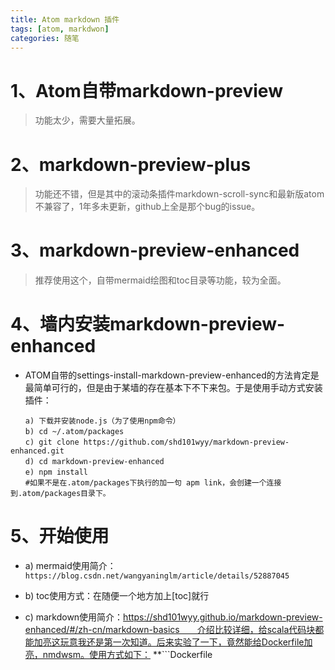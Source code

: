 ```yaml
---
title: Atom markdown 插件
tags: [atom, markdwon]
categories: 随笔
---
```


# 1、Atom自带markdown-preview
> 功能太少，需要大量拓展。

# 2、markdown-preview-plus
> 功能还不错，但是其中的滚动条插件markdown-scroll-sync和最新版atom不兼容了，1年多未更新，github上全是那个bug的issue。

# 3、markdown-preview-enhanced
> 推荐使用这个，自带mermaid绘图和toc目录等功能，较为全面。

# 4、墙内安装markdown-preview-enhanced
- ATOM自带的settings-install-markdown-preview-enhanced的方法肯定是最简单可行的，但是由于某墙的存在基本下不下来包。于是使用手动方式安装插件：
``` shell
　　a) 下载并安装node.js（为了使用npm命令）
　　b) cd ~/.atom/packages
　　c) git clone https://github.com/shd101wyy/markdown-preview-enhanced.git
　　d) cd markdown-preview-enhanced
　　e) npm install
　　#如果不是在.atom/packages下执行的加一句 apm link，会创建一个连接到.atom/packages目录下。
```
# 5、开始使用
- a) mermaid使用简介：`https://blog.csdn.net/wangyaninglm/article/details/52887045`

- b) toc使用方式：在随便一个地方加上[toc]就行
- c) markdown使用简介：https://shd101wyy.github.io/markdown-preview-enhanced/#/zh-cn/markdown-basics　　介绍比较详细，给scala代码块都能加亮这玩意我还是第一次知道。后来实验了一下，竟然能给Dockerfile加亮，nmdwsm。使用方式如下：
**\```Dockerfile
```**
